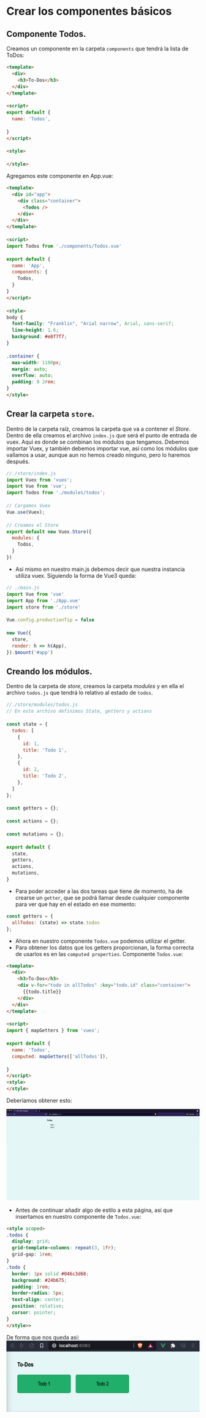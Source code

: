 # Crear los componentes básicos


## Componente Todos.

Creamos un componente en la carpeta `components` que tendrá la lista de ToDos:
```html
<template>
  <div>
    <h3>To-Dos</h3>
  </div>
</template>

<script>
export default {
  name: 'Todos',

}
</script>

<style>

</style>
```

Agregamos este componente en App.vue:

```html
<template>
  <div id="app">
    <div class="container">
      <Todos />
    </div>
  </div>
</template>

<script>
import Todos from './components/Todos.vue'

export default {
  name: 'App',
  components: {
    Todos,
  }
}
</script>

<style>
body {
  font-family: "Franklin", "Arial narrow", Arial, sans-serif;
  line-height: 1.6;
  background: #e8f7f7;
}

.container {
  max-width: 1100px;
  margin: auto;
  overflow: auto;
  padding: 0 2rem;
}
</style>
```

## Crear la carpeta `store`.

Dentro de la carpeta raíz, creamos la carpeta que va a contener el *Store*. Dentro de ella creamos el archivo `index.js` que será el punto de entrada de vuex. Aquí es donde se combinan los módulos que tengamos. Debemos importar Vuex, y también debemos importar vue, así como los módulos que vallamos a usar, aunque aun no hemos creado ninguno, pero lo haremos después.

```js
//./store/index.js
import Vuex from 'vuex';
import Vue from 'vue';
import Todos from './modules/todos';

// Cargamos Vuex
Vue.use(Vuex);

// Creamos el Store
export default new Vuex.Store({
  modules: {
    Todos,
  }
})
```

- Así mismo en nuestro main.js debemos decir que nuestra instancia utiliza vuex. Siguiendo la forma de Vue3 queda:

```js
// ./main.js
import Vue from 'vue'
import App from './App.vue'
import store from './store'

Vue.config.productionTip = false

new Vue({
  store,
  render: h => h(App),
}).$mount('#app')

``` 

## Creando los módulos.

Dentro de la carpeta de *store*, creamos la carpeta *modules* y en ella el archivo `todos.js` que tendrá lo relativo al estado de `todos`.

```js
//./store/modules/todos.js
// En este archivo definimos State, getters y actions

const state = {
  todos: [
    {
      id: 1,
      title: 'Todo 1',
    },
    {
      id: 2,
      title: 'Todo 2',
    },
  ]
};

const getters = {};

const actions = {};

const mutations = {};

export default {
  state,
  getters,
  actions,
  mutations,
}
```
- Para poder acceder a las dos tareas que tiene de momento, ha de crearse un `getter`, que se podrá llamar desde cualquier componente para ver que hay en el estado en ese momento:

```js
const getters = {
  allTodos: (state) => state.todos
};
```
- Ahora en nuestro componente `Todos.vue` podemos utilizar el getter.
- Para obtener los datos que los getters proporcionan, la forma correcta de usarlos es en las `computed properties`.
Componente `Todos.vue`:

```html
<template>
  <div>
    <h3>To-Dos</h3>
    <div v-for="todo in allTodos" :key="todo.id" class="container">
      {{todo.title}}
    </div>
  </div>
</template>

<script>
import { mapGetters } from 'vuex';

export default {
  name: 'Todos',
  computed: mapGetters(['allTodos']),

}
</script>
<style>
</style>
```
Deberíamos obtener esto:

![](notes-images/Todos-inicial.png)

- Antes de continuar añadir algo de estilo a esta página, así que insertamos en nuestro componente de `Todos.vue`:

```html
<style scoped>
.todos {
  display: grid;
  grid-template-columns: repeat(3, 1fr);
  grid-gap: 1rem;
}
.todo {
  border: 1px solid #046c3d68;
  background: #24b675;
  padding: 1rem;
  border-radius: 5px;
  text-align: center;
  position: relative;
  cursor: pointer;
}
</style>>
```
De forma que nos queda así:
![](notes-images/Todos-inicial-estilos.png)
